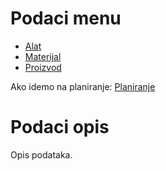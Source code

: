 # Podaci menu

- [Alat](mk001/mk001.md)
- [Materijal](mk002/mk002.md)
- [Proizvod](mk003/mk003.md)

Ako idemo na planiranje:
[Planiranje](../p1/planiranje.md)

# Podaci opis

Opis podataka.

